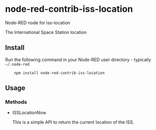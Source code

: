 node-red-contrib-iss-location
=====================

Node-RED node for iss-location

The International Space Station location

Install
-------

Run the following command in your Node-RED user directory - typically `~/.node-red`

        npm install node-red-contrib-iss-location

Usage
-----

### Methods

- ISSLocationNow

    This is a simple API to return the current location of the ISS.


